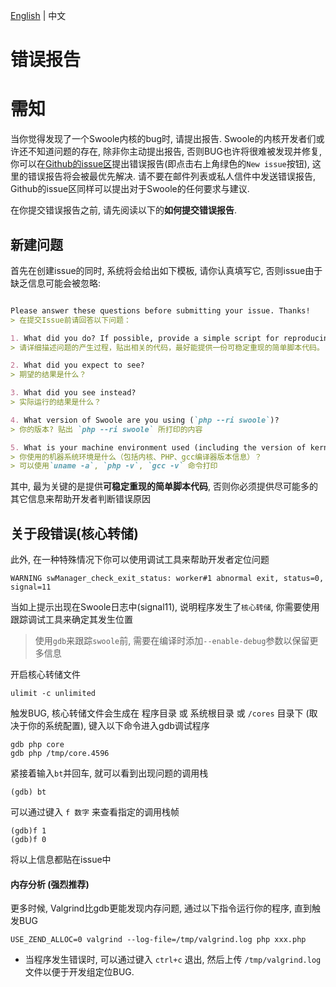 [English](./ISSUE.md) | 中文

错误报告
===========

# 需知

当你觉得发现了一个Swoole内核的bug时, 请提出报告.
Swoole的内核开发者们或许还不知道问题的存在,
除非你主动提出报告, 否则BUG也许将很难被发现并修复,
你可以在[Github的issue区](https://github.com/swoole/swoole-src/issues)提出错误报告(即点击右上角绿色的`New issue`按钮), 这里的错误报告将会被最优先解决.
请不要在邮件列表或私人信件中发送错误报告, Github的issue区同样可以提出对于Swoole的任何要求与建议.

在你提交错误报告之前, 请先阅读以下的**如何提交错误报告**.

## 新建问题

首先在创建issue的同时, 系统将会给出如下模板, 请你认真填写它, 否则issue由于缺乏信息可能会被忽略:

```markdown

Please answer these questions before submitting your issue. Thanks!
> 在提交Issue前请回答以下问题：

1. What did you do? If possible, provide a simple script for reproducing the error.
> 请详细描述问题的产生过程，贴出相关的代码，最好能提供一份可稳定重现的简单脚本代码。

2. What did you expect to see?
> 期望的结果是什么？

3. What did you see instead?
> 实际运行的结果是什么？

4. What version of Swoole are you using (`php --ri swoole`)?
> 你的版本? 贴出 `php --ri swoole` 所打印的内容

5. What is your machine environment used (including the version of kernel & php & gcc)?
> 你使用的机器系统环境是什么（包括内核、PHP、gcc编译器版本信息）？
> 可以使用`uname -a`, `php -v`, `gcc -v` 命令打印

```

其中, 最为关键的是提供**可稳定重现的简单脚本代码**, 否则你必须提供尽可能多的其它信息来帮助开发者判断错误原因

## 关于段错误(核心转储)

此外, 在一种特殊情况下你可以使用调试工具来帮助开发者定位问题

```shell
WARNING	swManager_check_exit_status: worker#1 abnormal exit, status=0, signal=11
```

当如上提示出现在Swoole日志中(signal11), 说明程序发生了`核心转储`, 你需要使用跟踪调试工具来确定其发生位置

> 使用`gdb`来跟踪`swoole`前, 需要在编译时添加`--enable-debug`参数以保留更多信息

开启核心转储文件
```shell
ulimit -c unlimited
```

触发BUG, 核心转储文件会生成在 程序目录 或 系统根目录 或 `/cores` 目录下 (取决于你的系统配置), 键入以下命令进入gdb调试程序
```
gdb php core
gdb php /tmp/core.4596
```

紧接着输入`bt`并回车, 就可以看到出现问题的调用栈
```
(gdb) bt
```

可以通过键入 `f 数字` 来查看指定的调用栈帧
```
(gdb)f 1
(gdb)f 0
```

将以上信息都贴在issue中

#### 内存分析 (强烈推荐)

更多时候, Valgrind比gdb更能发现内存问题, 通过以下指令运行你的程序, 直到触发BUG

```shell
USE_ZEND_ALLOC=0 valgrind --log-file=/tmp/valgrind.log php xxx.php
```

* 当程序发生错误时, 可以通过键入 `ctrl+c` 退出, 然后上传 `/tmp/valgrind.log` 文件以便于开发组定位BUG.
